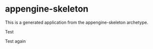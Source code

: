 appengine-skeleton
=============================

This is a generated application from the appengine-skeleton archetype.

Test

Test again
